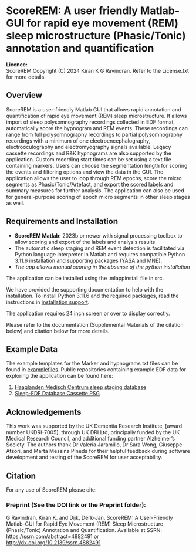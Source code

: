 # ScoreREM: A user friendly Matlab-GUI for rapid eye movement (REM) sleep microstructure (Phasic/Tonic) annotation and quantification

**Licence:**  
ScoreREM Copyright (C) 2024 Kiran K G Ravindran. Refer to the License.txt for more details.

## Overview

ScoreREM is a user-friendly Matlab GUI that allows rapid annotation and quantification of rapid eye movement (REM) sleep microstructure. It allows import of sleep polysomnography recordings collected in EDF format, automatically score the hypnogram and REM events. These recordings can range from full polysomnography recordings to partial polysomnography recordings with a minimum of one electroencephalography, electrooculography and electromyography signals available. Legacy cassette recordings and R&K hypnograms are also supported by the application. Custom recording start times can be set using a text file containing markers. Users can choose the segmentation length for scoring the events and filtering options and view the data in the GUI. The application allows the user to loop through REM epochs, score the micro segments as Phasic/Tonic/Artefact, and export the scored labels and summary measures for further analysis. The application can also be used for general-purpose scoring of epoch micro segments in other sleep stages as well.

## Requirements and Installation

- **ScoreREM Matlab:** 2023b or newer with signal processing toolbox to allow scoring and export of the labels and analysis results.
- The automatic sleep staging and REM event detection is facilitated via Python language interpreter in Matlab and requires compatible Python 3.11.6 installation and supporting packages (YASA and MNE).
- *The app allows manual scoring in the absense of the python installation*

The application can be installed using the .mlappinstall file in src.

We have provided the supporting documentation to help with the installation. To install Python 3.11.6 and the required packages, read the instructions in [installation support](https://github.com/KiranKGR/ScoreREMGUI/blob/b506ea61ac68232449824155ee6347addf1230a7/installation_support/Installation_support.md).

The application requires 24 inch screen or over to display correctly.

Please refer to the documentation (Supplemental Materials of the citation below) and citation below for more details.

## Example Data

The example templates for the Marker and hypnograms txt files can be found in [examplefiles](https://github.com/KiranKGR/ScoreREMGUI/tree/b506ea61ac68232449824155ee6347addf1230a7/examplefiles). Public repositories containing example EDF data for exploring the application can be found here:

1. [Haaglanden Medisch Centrum sleep staging database](https://physionet.org/content/hmc-sleep-staging/1.1/)
2. [Sleep-EDF Database Cassette PSG](https://www.physionet.org/content/sleep-edf/1.0.0/)

## Acknowledgements
This work was supported by the UK Dementia Research Institute, [award number UKDRI-7005], through UK DRI Ltd, principally funded by the UK Medical Research Council, and additional funding partner Alzheimer’s Society. The authors thank Dr Valeria Jaramillo, Dr Sara Wong, Giuseppe Atzori, and Marta Messina Pineda for their helpful feedback during software development and testing of the ScoreREM for user acceptability.

## Citation

For any use of ScoreREM please cite:
### Preprint (See the DOI link or the Preprint folder): 
G Ravindran, Kiran K. and Dijk, Derk-Jan, ScoreREM: A User-Friendly Matlab-GUI for Rapid Eye Movement (REM) Sleep Microstructure (Phasic/Tonic) Annotation and Quantification. Available at SSRN: https://ssrn.com/abstract=4882491 or http://dx.doi.org/10.2139/ssrn.4882491
